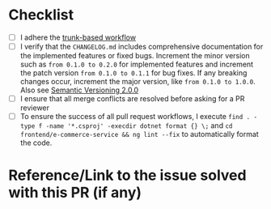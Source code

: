 # Checklist
- [ ] I adhere the [trunk-based workflow](https://www.atlassian.com/continuous-delivery/continuous-integration/trunk-based-development)
- [ ] I verify that the `CHANGELOG.md` includes comprehensive documentation for the implemented features or fixed bugs. Increment the minor version such as `from 0.1.0 to 0.2.0` for implemented features and increment the patch version `from 0.1.0 to 0.1.1` for bug fixes. If any breaking changes occur, increment the major version, like `from 0.1.0 to 1.0.0`. Also see [Semantic Versioning 2.0.0](https://semver.org/lang/de/)
- [ ] I ensure that all merge conflicts are resolved before asking for a PR reviewer
- [ ] To ensure the success of all pull request workflows, I execute `find . -type f -name '*.csproj' -execdir dotnet format {} \;` and `cd frontend/e-commerce-service && ng lint --fix` to automatically format the code.

# Reference/Link to the issue solved with this PR (if any)